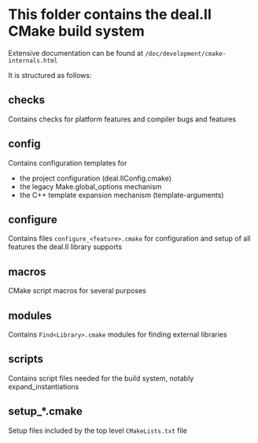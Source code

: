This folder contains the deal.II CMake build system
===================================================

Extensive documentation can be found at
`/doc/development/cmake-internals.html`

It is structured as follows:

checks
------

Contains checks for platform features and compiler bugs and features

config
------

Contains configuration templates for

  * the project configuration (deal.IIConfig.cmake)
  * the legacy Make.global_options mechanism
  * the C++ template expansion mechanism (template-arguments)

configure
---------

Contains files `configure_<feature>.cmake` for configuration and setup of
all features the deal.II library supports

macros
------

CMake script macros for several purposes

modules
-------

Contains `Find<Library>.cmake` modules for finding external libraries

scripts
-------

Contains script files needed for the build system, notably expand_instantiations

setup_*.cmake
-------------

Setup files included by the top level `CMakeLists.txt` file
